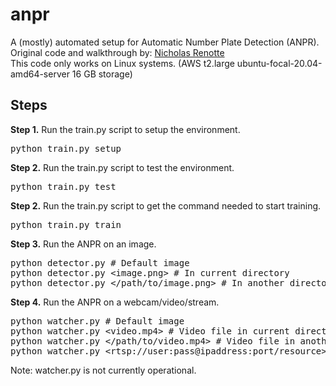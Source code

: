 # anpr
A (mostly) automated setup for Automatic Number Plate Detection (ANPR).<br />
Original code and walkthrough by: <a href="https://www.youtube.com/c/nicholasrenotte">Nicholas Renotte</a><br />
This code only works on Linux systems. (AWS t2.large ubuntu-focal-20.04-amd64-server 16 GB storage)

## Steps
<b>Step 1.</b> Run the train.py script to setup the environment.<br />
<pre>
python train.py setup
</pre> 
<b>Step 2.</b> Run the train.py script to test the environment.<br />
<pre>
python train.py test
</pre>
<b>Step 2.</b> Run the train.py script to get the command needed to start training.<br />
<pre>
python train.py train
</pre>
<b>Step 3.</b> Run the ANPR on an image.
<pre>
python detector.py # Default image
python detector.py &lt;image.png&gt; # In current directory
python detector.py &lt;/path/to/image.png&gt; # In another directory
</pre>
<b>Step 4.</b> Run the ANPR on a webcam/video/stream.
<pre>
python watcher.py # Default image
python watcher.py &lt;video.mp4&gt; # Video file in current directory
python watcher.py &lt;/path/to/video.mp4&gt; # Video file in another directory
python watcher.py &lt;rtsp://user:pass@ipaddress:port/resource&gt; # RTSP stream
</pre>
Note: watcher.py is not currently operational.